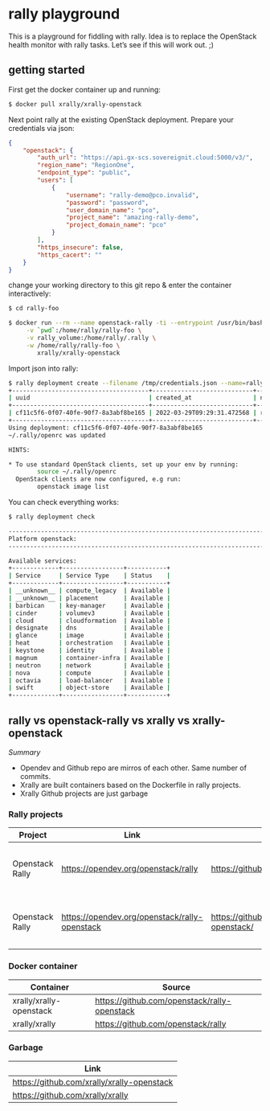 # rally playground

This is a playground for fiddling with rally. Idea is to replace the
OpenStack health monitor with rally tasks. Let’s see if this will work
out. ;)

## getting started

First get the docker container up and running:

```bash
$ docker pull xrally/xrally-openstack
```

Next point rally at the existing OpenStack deployment. Prepare your
credentials via json:

``` json
{
    "openstack": {
        "auth_url": "https://api.gx-scs.sovereignit.cloud:5000/v3/",
        "region_name": "RegionOne",
        "endpoint_type": "public",
        "users": [
            {
                "username": "rally-demo@pco.invalid",
                "password": "password",
                "user_domain_name": "pco",
                "project_name": "amazing-rally-demo",
                "project_domain_name": "pco"
            }
        ],
        "https_insecure": false,
        "https_cacert": ""
    }
}
```

change your working directory to this git repo & enter the container interactively:

```bash
$ cd rally-foo

$ docker run --rm --name openstack-rally -ti --entrypoint /usr/bin/bash \
     -v `pwd`:/home/rally/rally-foo \
     -v rally_volume:/home/rally/.rally \
     -w /home/rally/rally-foo \
        xrally/xrally-openstack
```

Import json into rally:

``` bash
$ rally deployment create --filename /tmp/credentials.json --name=rally-demo1
+--------------------------------------+----------------------------+-------------+------------------+--------+
| uuid                                 | created_at                 | name        | status           | active |
+--------------------------------------+----------------------------+-------------+------------------+--------+
| cf11c5f6-0f07-40fe-90f7-8a3abf8be165 | 2022-03-29T09:29:31.472568 | rally-demo1 | deploy->finished |        |
+--------------------------------------+----------------------------+-------------+------------------+--------+
Using deployment: cf11c5f6-0f07-40fe-90f7-8a3abf8be165
~/.rally/openrc was updated

HINTS:

* To use standard OpenStack clients, set up your env by running:
        source ~/.rally/openrc
  OpenStack clients are now configured, e.g run:
        openstack image list
```

You can check everything works:

``` bash
$ rally deployment check

--------------------------------------------------------------------------------
Platform openstack:
--------------------------------------------------------------------------------

Available services:
+-------------+-----------------+-----------+
| Service     | Service Type    | Status    |
+-------------+-----------------+-----------+
| __unknown__ | compute_legacy  | Available |
| __unknown__ | placement       | Available |
| barbican    | key-manager     | Available |
| cinder      | volumev3        | Available |
| cloud       | cloudformation  | Available |
| designate   | dns             | Available |
| glance      | image           | Available |
| heat        | orchestration   | Available |
| keystone    | identity        | Available |
| magnum      | container-infra | Available |
| neutron     | network         | Available |
| nova        | compute         | Available |
| octavia     | load-balancer   | Available |
| swift       | object-store    | Available |
+-------------+-----------------+-----------+
```

## rally vs openstack-rally vs xrally vs xrally-openstack

*Summary*

-   Opendev and Github repo are mirros of each other. Same number of
    commits.
-   Xrally are built containers based on the Dockerfile in rally
    projects.
-   Xrally Github projects are just garbage

### Rally projects

| Project         | Link                                          | Mirror                                        | Description                                                    |
|-----------------|-----------------------------------------------|-----------------------------------------------|----------------------------------------------------------------|
| Openstack Rally | https://opendev.org/openstack/rally           | https://github.com/openstack/rally            | Rally project with origin Dockerfile / without rally_openstack |
| Openstack Rally | https://opendev.org/openstack/rally-openstack | https://github.com/openstack/rally-openstack/ | Rally project with xrally Dockerfile / with rally_openstack    |

### Docker container

| Container               | Source                                       |
|-------------------------|----------------------------------------------|
| xrally/xrally-openstack | https://github.com/openstack/rally-openstack |
| xrally/xrally           | https://github.com/openstack/rally           |

### Garbage

| Link                                       |
|--------------------------------------------|
| https://github.com/xrally/xrally-openstack |
| https://github.com/xrally/xrally           |
